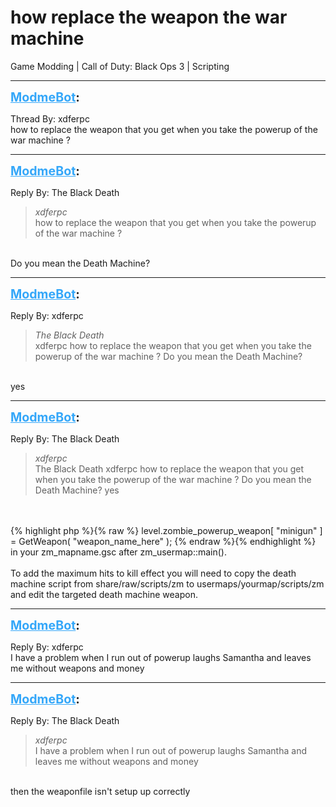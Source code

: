 # how replace the weapon the war machine
Game Modding | Call of Duty: Black Ops 3 | Scripting

---
<strong style="font-size: 1.4em;"><span style="text-decoration: underline;text-decoration-color: #34a7f9;"><span style="color:#34a7f9;">ModmeBot</span></span>:</strong>

<p>Thread By: xdferpc<br />how to replace the weapon that you get when you take the powerup of the war machine ?</p>

---
<strong style="font-size: 1.4em;"><span style="text-decoration: underline;text-decoration-color: #34a7f9;"><span style="color:#34a7f9;">ModmeBot</span></span>:</strong>

<p>Reply By: The Black Death<br /><blockquote><em>xdferpc</em><br />how to replace the weapon that you get when you take the powerup of the war machine ?</blockquote><br /> Do you mean the Death Machine?</p>

---
<strong style="font-size: 1.4em;"><span style="text-decoration: underline;text-decoration-color: #34a7f9;"><span style="color:#34a7f9;">ModmeBot</span></span>:</strong>

<p>Reply By: xdferpc<br /><blockquote><em>The Black Death</em><br />xdferpc how to replace the weapon that you get when you take the powerup of the war machine ?  Do you mean the Death Machine?</blockquote><br /> yes</p>

---
<strong style="font-size: 1.4em;"><span style="text-decoration: underline;text-decoration-color: #34a7f9;"><span style="color:#34a7f9;">ModmeBot</span></span>:</strong>

<p>Reply By: The Black Death<br /><blockquote><em>xdferpc</em><br />The Black Death xdferpc how to replace the weapon that you get when you take the powerup of the war machine ?  Do you mean the Death Machine?  yes</blockquote><br /> <br />{% highlight php %}{% raw %}
level.zombie_powerup_weapon[ "minigun" ] = GetWeapon( "weapon_name_here" );
{% endraw %}{% endhighlight %}
 <br />in your zm_mapname.gsc after zm_usermap::main().<br /> <br />To add the maximum hits to kill effect you will need to copy the death machine script from share/raw/scripts/zm to usermaps/yourmap/scripts/zm and edit the targeted death machine weapon.</p>

---
<strong style="font-size: 1.4em;"><span style="text-decoration: underline;text-decoration-color: #34a7f9;"><span style="color:#34a7f9;">ModmeBot</span></span>:</strong>

<p>Reply By: xdferpc<br />I have a problem when I run out of powerup laughs Samantha and leaves me without weapons and money</p>

---
<strong style="font-size: 1.4em;"><span style="text-decoration: underline;text-decoration-color: #34a7f9;"><span style="color:#34a7f9;">ModmeBot</span></span>:</strong>

<p>Reply By: The Black Death<br /><blockquote><em>xdferpc</em><br />I have a problem when I run out of powerup laughs Samantha and leaves me without weapons and money</blockquote><br /> then the weaponfile isn&#39;t setup up correctly</p>
